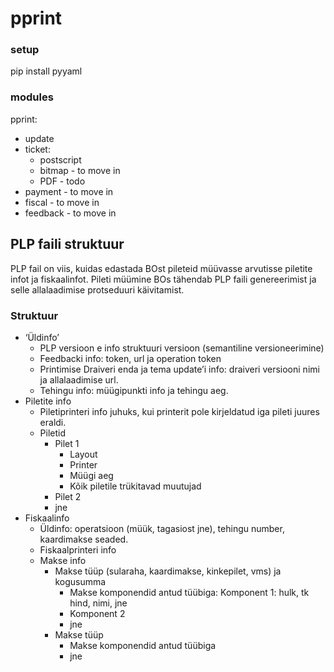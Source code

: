 # pprint

### setup

pip install pyyaml


### modules

pprint:
- update
- ticket:
  - postscript
  - bitmap - to move in
  - PDF - todo
- payment - to move in
- fiscal - to move in
- feedback - to move in


## PLP faili struktuur

PLP fail on viis, kuidas edastada BOst pileteid müüvasse arvutisse piletite infot ja fiskaalinfot.
Pileti müümine BOs tähendab PLP faili genereerimist ja selle allalaadimise protseduuri käivitamist.

### Struktuur

- ‘Üldinfo’
  - PLP versioon e info struktuuri versioon (semantiline versioneerimine)
  - Feedbacki info: token, url ja operation token
  - Printimise Draiveri enda ja tema update’i info: draiveri versiooni nimi ja allalaadimise url.
  - Tehingu info: müügipunkti info ja tehingu aeg.
- Piletite info
  - Piletiprinteri info juhuks, kui printerit pole kirjeldatud iga pileti juures eraldi.
  - Piletid
    - Pilet 1
      - Layout
      - Printer
      - Müügi aeg
      - Kõik piletile trükitavad muutujad
    - Pilet 2
    - jne
- Fiskaalinfo
  - Üldinfo: operatsioon (müük, tagasiost jne), tehingu number, kaardimakse seaded.
  - Fiskaalprinteri info
  - Makse info
    - Makse tüüp (sularaha, kaardimakse, kinkepilet, vms) ja kogusumma
      - Makse komponendid antud tüübiga: Komponent 1: hulk, tk hind, nimi, jne
      - Komponent 2
      - jne
    - Makse tüüp
      - Makse komponendid antud tüübiga
      - jne
